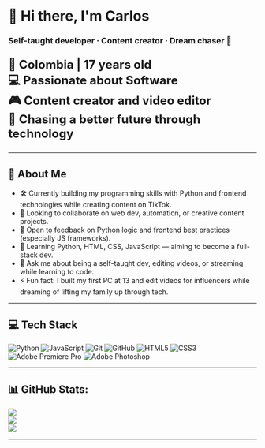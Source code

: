# 👋 Hi there, I'm Carlos

### Self-taught developer · Content creator · Dream chaser 🚀

<p style="font-size:24px; font-weight:bold;">
📍 Colombia | 17 years old<br>
💻 Passionate about Software<br>
🎮 Content creator and video editor<br>
🚀 Chasing a better future through technology
</p>

---

## 🧠 About Me

- 🛠️ Currently building my programming skills with Python and frontend technologies while creating content on TikTok.
- 🤝 Looking to collaborate on web dev, automation, or creative content projects.
- 🙌 Open to feedback on Python logic and frontend best practices (especially JS frameworks).
- 🌱 Learning Python, HTML, CSS, JavaScript — aiming to become a full-stack dev.
- 💬 Ask me about being a self-taught dev, editing videos, or streaming while learning to code.
- ⚡ Fun fact: I built my first PC at 13 and edit videos for influencers while dreaming of lifting my family up through tech.

---

## 💻 Tech Stack
![Python](https://img.shields.io/badge/python-3670A0?style=for-the-badge&logo=python&logoColor=ffdd54)
![JavaScript](https://img.shields.io/badge/javascript-%23323330.svg?style=for-the-badge&logo=javascript&logoColor=%23F7DF1E)
![Git](https://img.shields.io/badge/git-%23F05033.svg?style=for-the-badge&logo=git&logoColor=white)
![GitHub](https://img.shields.io/badge/github-%23121011.svg?style=for-the-badge&logo=github&logoColor=white)
![HTML5](https://img.shields.io/badge/html5-%23E34F26.svg?style=for-the-badge&logo=html5&logoColor=white)
![CSS3](https://img.shields.io/badge/css3-%231572B6.svg?style=for-the-badge&logo=css3&logoColor=white)
![Adobe Premiere Pro](https://img.shields.io/badge/Adobe%20Premiere%20Pro-9999FF.svg?style=for-the-badge&logo=Adobe%20Premiere%20Pro&logoColor=white)
![Adobe Photoshop](https://img.shields.io/badge/adobe%20photoshop-%2331A8FF.svg?style=for-the-badge&logo=adobe%20photoshop&logoColor=white)

---

## 📊 GitHub Stats:
![](https://github-readme-stats.vercel.app/api?username=EnigbaseDev&theme=dark&hide_border=false&include_all_commits=false&count_private=false)<br/>
![](https://nirzak-streak-stats.vercel.app/?user=EnigbaseDev&theme=dark&hide_border=false)<br/>
![](https://github-readme-stats.vercel.app/api/top-langs/?username=EnigbaseDev&theme=dark&hide_border=false&include_all_commits=false&count_private=false&layout=compact)

---
